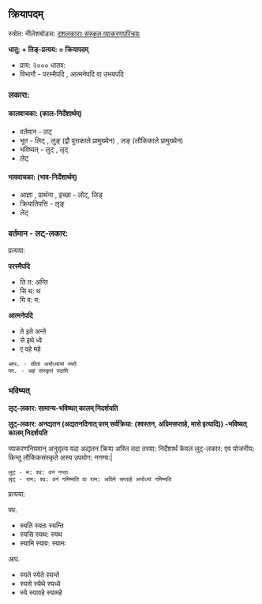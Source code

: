 
## क्रियापदम्

स्त्रोत: नीलेशबोडस: [दशलकाराः  संस्कृत व्याकरणपरिचयः](https://www.youtube.com/watch?v=Aad0AWA37e8)

**धातु: + तिङ्-प्रत्यय: = क्रियापदम्**
- प्राय: २००० धातव:
- विभागौ - परस्मैपदि , आत्मनेपदि वा उभयपदि

### लकारा:

#### कालवाचका: (काल-निर्देशार्थम्)

- वर्तमान - लट्
- भूत - लिट् , लुङ् (द्वौ पुराकाले प्रामुख्येन) , लङ् (लौकिकाले प्रामुख्येन)
- भविष्यत् - लुट् , लृट्
- लेट्

#### भाववाचका: (भाव-निर्देशार्थम्)

- आज्ञा , प्रार्थना , इच्छा - लोट्, लिङ्
- क्रियातिपत्ति - लृङ्
- लेट्

### वर्तमान - लट्-लकार:

प्रत्यया:

**परस्मैपदि**

- ति त: अन्ति
- सि थ: थ
- मि व: म: 

**आत्मनेपदि**

- ते  इते  अन्ते
- से  इथे  ध्वे
- ए  वहे  महे

```
आप. - सीता अयोध्यायां रमते
पप. - अहं संस्कृतं पठामि
```

### भविष्यत्

**लृट्-लकार: सामान्य-भविष्यत् कालम् निदर्शयति**


**लुट्-लकार: अनद्यतन (अद्यतनदिनात् परम् सर्वक्रिया: (श्वस्तन, अग्रिमसप्ताहे, मासे इत्यादि)) -भविष्यत् कालम् निदर्शयति**

व्याकरणनियमान् अनुसृत्य यदा अद्यतन क्रिया अस्ति तदा तस्या: निर्देशार्थं केवलं लुट्-लकार: एव योजनीय: किन्तु लौकिकसंस्कृते अस्य उपयोग: नगण्य:| 
```
लुट् - म: श्व: वनं गन्ता
लृट् - राम: श्व: वनं गमिष्यति वा राम: अग्रिमे सप्ताहे अयोध्यां गमिष्यति
```

प्रत्यया:

पप.
- स्यति स्यतः स्यन्ति
- स्यसि स्यथ: स्यथ
- स्यामि स्याव: स्यामः

आप.
- स्यते स्येते स्यन्ते
- स्यसे स्येथे स्यध्वे
- स्ये स्यावहे स्यामहे
